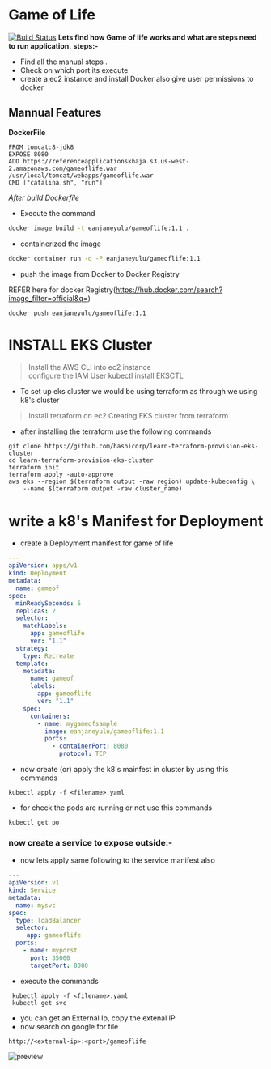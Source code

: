 # Game of Life

[![Build Status](https://travis-ci.org/joemccann/dillinger.svg?branch=master)](https://travis-ci.org/joemccann/dillinger)
**Lets find how  Game of life works and  what are steps need to run application.**
**steps:-**

- Find all the manual steps .
- Check on which port its execute
- create a ec2 instance and install Docker also give user permissions to docker
 

## Mannual Features 
**DockerFile**
```
FROM tomcat:8-jdk8
EXPOSE 8080
ADD https://referenceapplicationskhaja.s3.us-west-2.amazonaws.com/gameoflife.war /usr/local/tomcat/webapps/gameoflife.war
CMD ["catalina.sh", "run"]
```
*After build Dockerfile*
- Execute the command
```sh
docker image build -t eanjaneyulu/gameoflife:1.1 .
```
- containerized the image 
```sh
docker container run -d -P eanjaneyulu/gameoflife:1.1
```
- push the image from Docker to  Docker Registry

REFER here for  docker Registry(https://hub.docker.com/search?image_filter=official&q=)

```
docker push eanjaneyulu/gameoflife:1.1
```
# INSTALL EKS Cluster 

>Install the AWS CLI into ec2 instance  
> configure the  IAM User
> kubectl  install 
> EKSCTL
- To set up eks cluster we would be using terraform  as through we using k8's cluster
> Install terraform on ec2
> Creating EKS cluster from terraform 
- after installing the terraform use the following commands 
```
git clone https://github.com/hashicorp/learn-terraform-provision-eks-cluster
cd learn-terraform-provision-eks-cluster
terraform init
terraform apply -auto-approve
aws eks --region $(terraform output -raw region) update-kubeconfig \
    --name $(terraform output -raw cluster_name) 
```
# write a k8's  Manifest for Deployment
- create a Deployment manifest for game of life
```yaml
--- 
apiVersion: apps/v1
kind: Deployment
metadata: 
  name: gameof
spec:
  minReadySeconds: 5
  replicas: 2
  selector:
    matchLabels:
      app: gameoflife
      ver: "1.1"
  strategy:
    type: Recreate
  template:
    metadata:
      name: gameof
      labels:
        app: gameoflife
        ver: "1.1"
    spec:
      containers:
        - name: mygameofsample
          image: eanjaneyulu/gameoflife:1.1
          ports:
            - containerPort: 8080
              protocol: TCP
```


* now create (or) apply the k8's mainfest in cluster by using this commands
```
kubectl apply -f <filename>.yaml
```
* for check the pods are running or not use this commands    
```
kubectl get po
```
### now create a service to expose outside:-


* now lets apply same following to the service manifest also

```yaml
---
apiVersion: v1
kind: Service
metadata: 
  name: mysvc
spec:
  type: loadBalancer
  selector:
     app: gameoflife
  ports:
    - mame: myporst
      port: 35000
      targetPort: 8080
```
* execute the commands
```
 kubectl apply -f <filename>.yaml
 kubectl get svc
 ```
* you can get an External Ip, copy the extenal IP 
 * now search on google for file
 ```
 http://<external-ip>:<port>/gameoflife
 ```
 ![preview](https://i0.wp.com/directdevops.blog/wp-content/uploads/2022/11/container26.png?w=800&ssl=1)
 ```
